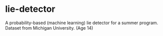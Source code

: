 # lie-detector
A probability-based (machine learning) lie detector for a summer program. Dataset from Michigan University. (Age 14)
